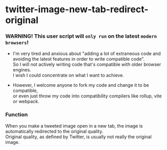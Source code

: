 twitter-image-new-tab-redirect-original
==============
### WARNING! This user script will **`only run`** on the latest **`modern browsers`**<!--  that support **`top-level-await`** -->!  
  
- I'm very tired and anxious about "adding a lot of extraneous code and avoiding the latest features in order to write compatible code".  
So I will not actively writing code that's compatible with older browser engines.  
I wish I could concentrate on what I want to achieve.  
  
- However, I welcome anyone to fork my code and change it to be compatible,  
or even just throw my code into compatibility compilers like rollup, vite or webpack.


### Function

When you make a tweeted image open in a new tab, the image is automatically redirected to the original quality.  
Original quality, as defined by Twitter, is usually not really the original image.
